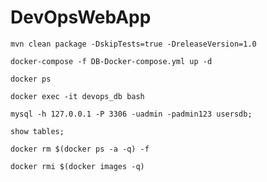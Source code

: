 # DevOpsWebApp


    mvn clean package -DskipTests=true -DreleaseVersion=1.0
    
    docker-compose -f DB-Docker-compose.yml up -d

    docker ps
   
    docker exec -it devops_db bash

    mysql -h 127.0.0.1 -P 3306 -uadmin -padmin123 usersdb;

    show tables;
    
    docker rm $(docker ps -a -q) -f

    docker rmi $(docker images -q)

